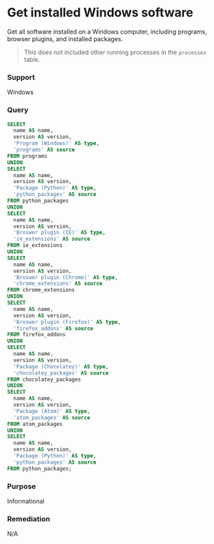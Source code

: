 # Get installed Windows software

Get all software installed on a Windows computer, including programs, browser plugins, and installed packages.

> This does not included other running processes in the `processes` table.

### Support
Windows

### Query
```sql
SELECT
  name AS name,
  version AS version,
  'Program (Windows)' AS type,
  'programs' AS source
FROM programs
UNION
SELECT
  name AS name,
  version AS version,
  'Package (Python)' AS type,
  'python_packages' AS source
FROM python_packages
UNION
SELECT
  name AS name,
  version AS version,
  'Broswer plugin (IE)' AS type,
  'ie_extensions' AS source
FROM ie_extensions
UNION
SELECT
  name AS name,
  version AS version,
  'Broswer plugin (Chrome)' AS type,
  'chrome_extensions' AS source
FROM chrome_extensions
UNION
SELECT
  name AS name,
  version AS version,
  'Broswer plugin (Firefox)' AS type,
  'firefox_addons' AS source
FROM firefox_addons
UNION
SELECT
  name AS name,
  version AS version,
  'Package (Chocolatey)' AS type,
  'chocolatey_packages' AS source
FROM chocolatey_packages
UNION
SELECT
  name AS name,
  version AS version,
  'Package (Atom)' AS type,
  'atom_packages' AS source
FROM atom_packages
UNION
SELECT
  name AS name,
  version AS version,
  'Package (Python)' AS type,
  'python_packages' AS source
FROM python_packages;
```

### Purpose

Informational

### Remediation

N/A
